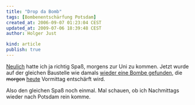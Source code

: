 ```yaml
---
title: "Drop da Bomb"
tags: [Bombenentschärfung Potsdam]
created_at: 2006-09-07 01:23:04 CEST
updated_at: 2009-07-06 18:39:48 CEST
author: Holger Just

kind: article
publish: true
---
```


[Neulich](/2006/07/21/morgenstund-hat-gold-im-mund) hatte ich ja richtig Spaß, morgens zur Uni zu kommen. Jetzt wurde auf der gleichen Baustelle wie damals [wieder eine Bombe gefunden](http://www.pnn.de/potsdam/index.asp?gotos=http://archiv.tagesspiegel.de/toolbox-pnn.php?ran=on&url=http://archiv.tagesspiegel.de/archiv/06.09.2006/2757057.pnn), die <del>morgen</del> <ins>heute</ins> Vormittag entschärft wird.

Also den gleichen Spaß noch einmal. Mal schauen, ob ich Nachmittags wieder nach Potsdam rein komme.
